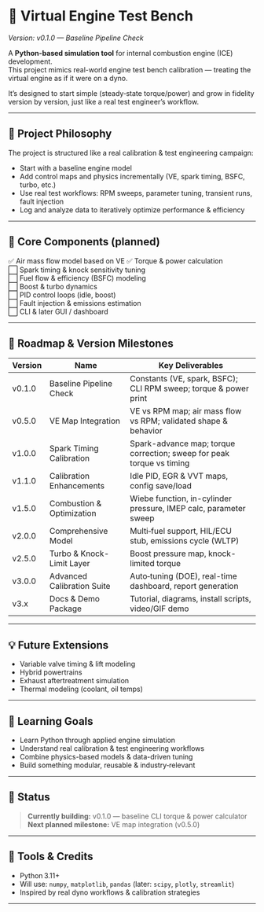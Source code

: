 # 🧪 Virtual Engine Test Bench
*Version: v0.1.0 — Baseline Pipeline Check*

A **Python-based simulation tool** for internal combustion engine (ICE) development.  
This project mimics real-world engine test bench calibration — treating the virtual engine as if it were on a dyno.

It’s designed to start simple (steady‑state torque/power) and grow in fidelity version by version, just like a real test engineer’s workflow.

---

## 🎯 Project Philosophy
The project is structured like a real calibration & test engineering campaign:
- Start with a baseline engine model
- Add control maps and physics incrementally (VE, spark timing, BSFC, turbo, etc.)
- Use real test workflows: RPM sweeps, parameter tuning, transient runs, fault injection
- Log and analyze data to iteratively optimize performance & efficiency

---

## 🧱 Core Components (planned)
✅ Air mass flow model based on VE 
✅ Torque & power calculation  
⬜ Spark timing & knock sensitivity tuning  
⬜ Fuel flow & efficiency (BSFC) modeling  
⬜ Boost & turbo dynamics  
⬜ PID control loops (idle, boost)  
⬜ Fault injection & emissions estimation  
⬜ CLI & later GUI / dashboard

---

## 🚦 Roadmap & Version Milestones

| Version | Name                             | Key Deliverables |
|--------|----------------------------------|------------------|
| v0.1.0 | Baseline Pipeline Check          | Constants (VE, spark, BSFC); CLI RPM sweep; torque & power print |
| v0.5.0 | VE Map Integration               | VE vs RPM map; air mass flow vs RPM; validated shape & behavior |
| v1.0.0 | Spark Timing Calibration         | Spark-advance map; torque correction; sweep for peak torque vs timing |
| v1.1.0 | Calibration Enhancements         | Idle PID, EGR & VVT maps, config save/load |
| v1.5.0 | Combustion & Optimization        | Wiebe function, in-cylinder pressure, IMEP calc, parameter sweep |
| v2.0.0 | Comprehensive Model              | Multi‑fuel support, HIL/ECU stub, emissions cycle (WLTP) |
| v2.5.0 | Turbo & Knock-Limit Layer        | Boost pressure map, knock-limited torque |
| v3.0.0 | Advanced Calibration Suite       | Auto‑tuning (DOE), real-time dashboard, report generation |
| v3.x   | Docs & Demo Package              | Tutorial, diagrams, install scripts, video/GIF demo |

---

## 💡 Future Extensions
- Variable valve timing & lift modeling
- Hybrid powertrains
- Exhaust aftertreatment simulation
- Thermal modeling (coolant, oil temps)

---

## 🧠 Learning Goals
- Learn Python through applied engine simulation
- Understand real calibration & test engineering workflows
- Combine physics-based models & data-driven tuning
- Build something modular, reusable & industry‑relevant

---

## 📌 Status
> **Currently building:** v0.1.0 — baseline CLI torque & power calculator  
> **Next planned milestone:** VE map integration (v0.5.0)

---

## 📎 Tools & Credits
- Python 3.11+
- Will use: `numpy`, `matplotlib`, `pandas` (later: `scipy`, `plotly`, `streamlit`)
- Inspired by real dyno workflows & calibration strategies

---
